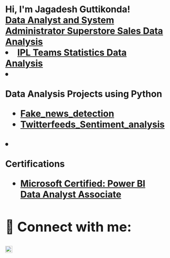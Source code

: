 <h1>Hi, I'm Jagadesh Guttikonda! <br/><a href="https://github.com/Jagadesh2708/DataAnalysis_Projects">Data Analyst and System Administrator </a> <a href="https://www.linkedin.com/in/jagadesh-guttikonda-177654154/</a>

</b> <h2> 👨‍💻 Data Analysis Projects: </h2> 

- <b>Data Analysis and Visualisation Projects using PowerBI </b>
  - [Superstore Sales Data Analysis]()
  - [IPL Teams Statistics Data Analysis]()
  
- <b>Data Analysis Projects using Python </b>
  - [Fake_news_detection]() <b>
  - [Twitterfeeds_Sentiment_analysis]() <b>
- <b>Certifications </b>
  - [Microsoft Certified: Power BI Data Analyst Associate]() </b>


<h2> 🤳 Connect with me:</h2>


[<img align="left" alt="JagadeshGuttikonda | LinkedIn" width="22px" src="https://cdn.jsdelivr.net/npm/simple-icons@v3/icons/linkedin.svg" />][linkedin]



[linkedin]:  https://www.linkedin.com/in/jagadesh-guttikonda-177654154



